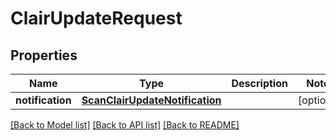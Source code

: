# ClairUpdateRequest

## Properties
Name | Type | Description | Notes
------------ | ------------- | ------------- | -------------
**notification** | [**ScanClairUpdateNotification**](ScanClairUpdateNotification.md) |  | [optional] 

[[Back to Model list]](../README.md#documentation-for-models) [[Back to API list]](../README.md#documentation-for-api-endpoints) [[Back to README]](../README.md)



